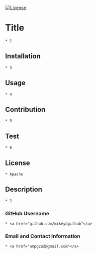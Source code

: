 

  [![License](https://img.shields.io/badge/License-Apache_2.0-blue.svg)](https://opensource.org/licenses/Apache-2.0) 
  # Title 
    * 1
  ## Installation
    * 3
  ## Usage
    * 4
  ## Contribution
    * 5
  ## Test
    * 6
  ## License
    * Apache
  ## Description
    * 2
  ### GitHub Username
    * <a href="github.com/mikeydgithub"</a>
  ### Email and Contact Information
    * <a href="ampgzo2@gmail.com"</a>
  